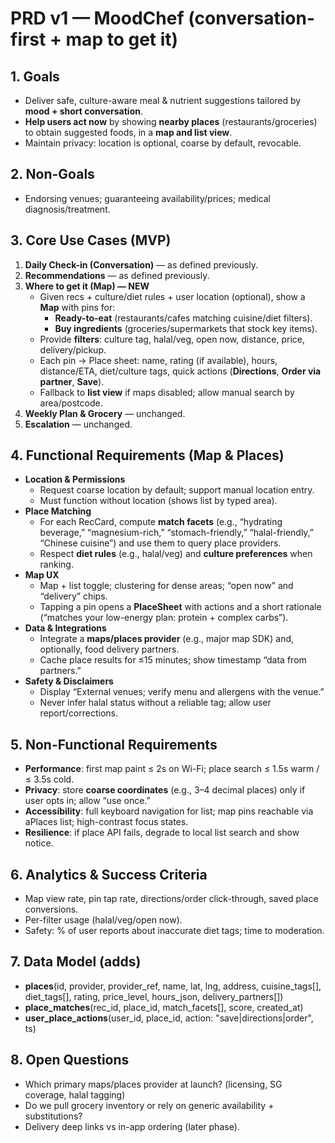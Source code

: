 # PRD v1 — MoodChef (conversation-first + map to get it)

## 1. Goals
- Deliver safe, culture-aware meal & nutrient suggestions tailored by **mood + short conversation**.
- **Help users act now** by showing **nearby places** (restaurants/groceries) to obtain suggested foods, in a **map and list view**.
- Maintain privacy: location is optional, coarse by default, revocable.

## 2. Non-Goals
- Endorsing venues; guaranteeing availability/prices; medical diagnosis/treatment.

## 3. Core Use Cases (MVP)
1) **Daily Check-in (Conversation)** — as defined previously.
2) **Recommendations** — as defined previously.
3) **Where to get it (Map) — NEW**
   - Given recs + culture/diet rules + user location (optional), show a **Map** with pins for:
     - **Ready-to-eat** (restaurants/cafes matching cuisine/diet filters).
     - **Buy ingredients** (groceries/supermarkets that stock key items).
   - Provide **filters**: culture tag, halal/veg, open now, distance, price, delivery/pickup.
   - Each pin → Place sheet: name, rating (if available), hours, distance/ETA, diet/culture tags, quick actions (**Directions**, **Order via partner**, **Save**).
   - Fallback to **list view** if maps disabled; allow manual search by area/postcode.
4) **Weekly Plan & Grocery** — unchanged.
5) **Escalation** — unchanged.

## 4. Functional Requirements (Map & Places)
- **Location & Permissions**
  - Request coarse location by default; support manual location entry.
  - Must function without location (shows list by typed area).
- **Place Matching**
  - For each RecCard, compute **match facets** (e.g., “hydrating beverage,” “magnesium-rich,” “stomach-friendly,” “halal-friendly,” “Chinese cuisine”) and use them to query place providers.
  - Respect **diet rules** (e.g., halal/veg) and **culture preferences** when ranking.
- **Map UX**
  - Map + list toggle; clustering for dense areas; “open now” and “delivery” chips.
  - Tapping a pin opens a **PlaceSheet** with actions and a short rationale (“matches your low-energy plan: protein + complex carbs”).
- **Data & Integrations**
  - Integrate a **maps/places provider** (e.g., major map SDK) and, optionally, food delivery partners.
  - Cache place results for ≤15 minutes; show timestamp “data from partners.”
- **Safety & Disclaimers**
  - Display “External venues; verify menu and allergens with the venue.”
  - Never infer halal status without a reliable tag; allow user report/corrections.

## 5. Non-Functional Requirements
- **Performance**: first map paint ≤ 2s on Wi-Fi; place search ≤ 1.5s warm / ≤ 3.5s cold.
- **Privacy**: store **coarse coordinates** (e.g., 3–4 decimal places) only if user opts in; allow “use once.”
- **Accessibility**: full keyboard navigation for list; map pins reachable via aPlaces list; high-contrast focus states.
- **Resilience**: if place API fails, degrade to local list search and show notice.

## 6. Analytics & Success Criteria
- Map view rate, pin tap rate, directions/order click-through, saved place conversions.
- Per-filter usage (halal/veg/open now).
- Safety: % of user reports about inaccurate diet tags; time to moderation.

## 7. Data Model (adds)
- **places**(id, provider, provider_ref, name, lat, lng, address, cuisine_tags[], diet_tags[], rating, price_level, hours_json, delivery_partners[])
- **place_matches**(rec_id, place_id, match_facets[], score, created_at)
- **user_place_actions**(user_id, place_id, action: "save|directions|order", ts)

## 8. Open Questions
- Which primary maps/places provider at launch? (licensing, SG coverage, halal tagging)
- Do we pull grocery inventory or rely on generic availability + substitutions?
- Delivery deep links vs in-app ordering (later phase).
